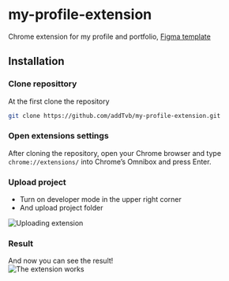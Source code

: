 # my-profile-extension
Chrome extension for my profile and portfolio,
[Figma template](https://www.figma.com/file/acnpmbxem4kHsUkfp81EZ9/Portfolio-Extension?node-id=0%3A1)

## Installation

### Clone reposittory
At the first clone the repository
```bash
git clone https://github.com/addTvb/my-profile-extension.git
```
### Open extensions settings
After cloning the repository, open your Chrome browser and type `chrome://extensions/` into Chrome’s Omnibox and press Enter.

### Upload project
* Turn on developer mode in the upper right corner
* And upload project folder
<img href="img/sreenshots/dev-mode-turn-on.png" alt="Uploading extension" >

### Result
And now you can see the result!
<br>
<img href="img/sreenshots/result.png" alt="The extension works" >
